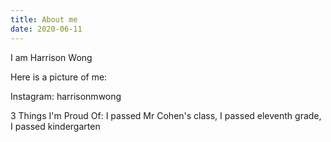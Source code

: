 ```yaml
---
title: About me
date: 2020-06-11
---
```


I am Harrison Wong

Here is a picture of me: 

Instagram: harrisonmwong

3 Things I'm Proud Of: I passed Mr Cohen's class, I passed eleventh grade, I passed kindergarten
